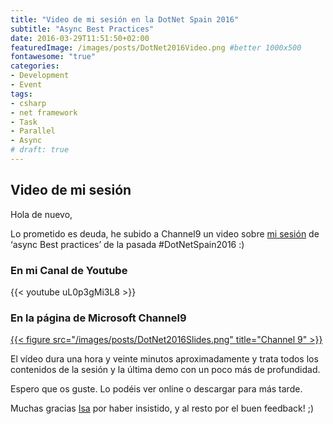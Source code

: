 ```yaml
---
title: "Video de mi sesión en la DotNet Spain 2016"
subtitle: "Async Best Practices"
date: 2016-03-29T11:51:50+02:00
featuredImage: /images/posts/DotNet2016Video.png #better 1000x500
fontawesome: "true"
categories: 
- Development
- Event
tags:
- csharp
- net framework
- Task
- Parallel
- Async
# draft: true
---
```


## Video de mi sesión

Hola de nuevo,

Lo prometido es deuda, he subido a Channel9 un video sobre [mi sesión](/es/dotnet-spain-conference-2016/) de ‘async Best practices’ de la pasada #DotNetSpain2016 :)

### En mi Canal de Youtube

{{< youtube uL0p3gMi3L8 >}}

### En la página de Microsoft Channel9

[{{< figure src="/images/posts/DotNet2016Slides.png" title="Channel 9" >}}](https://channel9.msdn.com/Blogs/channel9spain/Async-best-practices-por-Llus-Franco)

El vídeo dura una hora y veinte minutos aproximadamente y trata todos los contenidos de la sesión y la última demo con un poco más de profundidad.

Espero que os guste. Lo podéis ver online o descargar para más tarde.

Muchas gracias [Isa](https://twitter.com/isabelcabezasm) por haber insistido, y al resto por el buen feedback! ;)
